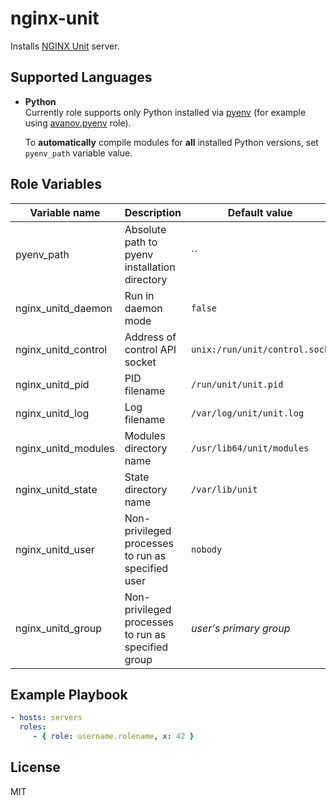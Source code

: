 nginx-unit
==========

Installs [NGINX Unit](https://unit.nginx.org/) server.

Supported Languages
-------------------

* **Python**  
    Currently role supports only Python installed via [pyenv](https://github.com/pyenv/pyenv) (for example using [avanov.pyenv](https://galaxy.ansible.com/avanov/pyenv) role).
    
    To **automatically** compile modules for **all** installed Python versions, set `pyenv_path` variable value.

Role Variables
--------------

| Variable name | Description | Default value |
|---------------------|-------------|---|
| pyenv_path          | Absolute path to pyenv installation directory      | ``                            |
| nginx_unitd_daemon  | Run in daemon mode                                 | `false`                       |
| nginx_unitd_control | Address of control API socket                      | `unix:/run/unit/control.sock` |
| nginx_unitd_pid     | PID filename                                       | `/run/unit/unit.pid`          |
| nginx_unitd_log     | Log filename                                       | `/var/log/unit/unit.log`      |
| nginx_unitd_modules | Modules directory name                             | `/usr/lib64/unit/modules`     |
| nginx_unitd_state   | State directory name                               | `/var/lib/unit`               |
| nginx_unitd_user    | Non-privileged processes to run as specified user  | `nobody`                      |
| nginx_unitd_group   | Non-privileged processes to run as specified group | _user's primary group_        |


Example Playbook
----------------

```yaml
- hosts: servers
  roles:
     - { role: username.rolename, x: 42 }
```

License
-------

MIT
